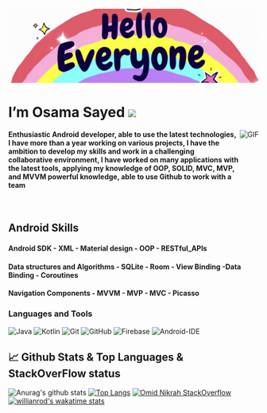 <p>
  <img src="https://raw.githubusercontent.com/Vivekagent47/Vivekagent47/master/hello.svg">
</p>

# I’m Osama Sayed  <img width="30px" src="https://media.tenor.com/images/3b388fe03da271d2674faf85eb7c3fcd/tenor.gif" />

<img align="right" alt="GIF" height="160px" src="https://media.giphy.com/media/du3J3cXyzhj75IOgvA/giphy.gif" />
 
#### Enthusiastic Android developer, able to use the latest technologies, I have more than a year working on various projects, I have the ambition to develop my skills and work in a challenging collaborative environment, I have worked on many applications with the latest tools, applying my  knowledge of OOP, SOLID, MVC, MVP, and MVVM powerful knowledge, able to use Github to work with a team 
<br>

## Android Skills 
#### Android SDK - XML - Material design - OOP - RESTful_APIs
#### Data structures and Algorithms - SQLite -	Room - View Binding -Data Binding - Coroutines 
#### Navigation Components - MVVM - MVP - MVC - Picasso
  
### Languages and Tools
![Java](http://img.shields.io/badge/-Java-5B4638?style=flat-square&logo=java&logoColor=ffffff)
![Kotlin](https://img.shields.io/badge/-Kotlin-5F73D9?style=flat-square&logo=Kotlin&logoColor=ffffff)
![Git](https://img.shields.io/badge/-Git-%23F05032?style=flat-square&logo=git&logoColor=%23ffffff)
![GitHub](https://img.shields.io/badge/-GitHub-181717?style=flat-square&logo=github)
![Firebase](https://img.shields.io/badge/-Firebase-FFCA28?style=flat-square&logo=firebase&logoColor=ffffff)
![Android-IDE](http://img.shields.io/badge/-Android-30D780?style=flat-square&logo=android&logoColor=ffffff)

## &#x1f4c8; Github Stats & Top Languages & StackOverFlow status
![Anurag's github stats](https://github-readme-stats.vercel.app/api?username=osamasayed151&show_icons=true&theme=dark&hide_border=true&icon_color=fff)
[![Top Langs](https://github-readme-stats.vercel.app/api/top-langs/?username=osamasayed151&langs_count=8&theme=dark&hide_border=true&icon_color=fff)](https://github.com/osamasayed151/github-readme-stats)
[![Omid Nikrah StackOverflow](https://github-readme-stackoverflow.vercel.app/?userID=10733439&&theme=dark)](https://stackoverflow.com/users/10733439/omid-nikrah)
[![willianrod's wakatime stats](https://github-readme-stats.vercel.app/api/wakatime?username=osamasayed585)](https://github.com/anuraghazra/github-readme-stats)


<br />
